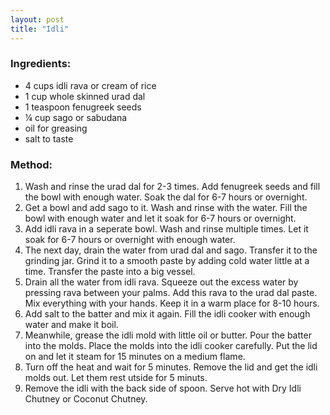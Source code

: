 ```yaml
---
layout: post
title: "Idli"
---
```




### Ingredients: 
* 4 cups idli rava or cream of rice
* 1 cup whole skinned urad dal
* 1 teaspoon fenugreek seeds
* ¼ cup sago or sabudana
* oil for greasing
* salt to taste

### Method: 
1. Wash and rinse the urad dal for 2-3 times. Add fenugreek seeds and fill the bowl with enough water. Soak the dal for 6-7 hours or overnight. 
2. Get a bowl and add sago to it. Wash and rinse with the water. Fill the bowl with enough water and let it soak for 6-7 hours or overnight. 
3. Add idli rava in a seperate bowl. Wash and rinse multiple times. Let it soak for 6-7 hours or overnight  with enough water. 
4. The next day, drain the water from urad dal and sago. Transfer it to the grinding jar. Grind it to a smooth paste by adding cold water little at a time. Transfer the paste into a big vessel. 
5. Drain all the water from idli rava. Squeeze out the excess water by pressing rava between your palms. Add this rava to the urad dal paste. Mix everything with your hands. Keep it in a warm place for 8-10 hours. 
6. Add salt to the batter and mix it again. Fill the idli cooker with enough water and make it boil. 
7. Meanwhile, grease the idli mold with little oil or butter. Pour the batter into the molds. Place the molds into the idli cooker carefully. Put the lid on and let it steam for 15 minutes on a medium flame.
8. Turn off the heat and wait for 5 minutes. Remove the lid and get the idli molds out. Let them rest utside for 5 minuts. 
9. Remove the idli with the back side of spoon. Serve hot with Dry Idli Chutney or Coconut Chutney.